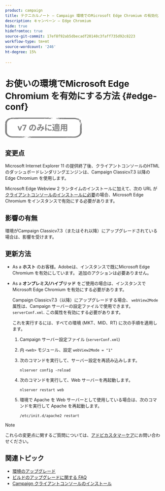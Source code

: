 ```yaml
---
product: campaign
title: テクニカルノート — Campaign 環境でのMicrosoft Edge Chromium の有効化
description: キャンペーン — Edge Chromium
hide: true
hidefromtoc: true
source-git-commit: 17ef8f92ab5dbecadf20140c3faff735d92c8223
workflow-type: tm+mt
source-wordcount: '246'
ht-degree: 15%

---
```



# お使いの環境でMicrosoft Edge Chromium を有効にする方法 {#edge-conf}

![](../../assets/v7-only.svg)


## 変更点

Microsoft Internet Explorer 11 の提供終了後、クライアントコンソールのHTMLのダッシュボードレンダリングエンジンは、Campaign Classicv7.3 以降の Edge Chromium を使用します。

Microsoft Edge Webview 2 ランタイムのインストールに加えて、次の URL が [クライアントコンソールのインストールに必要](../../installation/using/installing-the-client-console.md#webview)の場合、Microsoft Edge Chromium をインスタンスで有効にする必要があります。

## 影響の有無

環境がCampaign Classicv7.3（またはそれ以降）にアップグレードされている場合は、影響を受けます。

## 更新方法

* As a **ホスト** のお客様。Adobeは、インスタンスで既にMicrosoft Edge Chromium を有効にしています。 追加のアクションは必要ありません。

* As a **オンプレミス/ハイブリッド** をご使用の場合は、インスタンスでMicrosoft Edge Chromium を有効にする必要があります。

   Campaign Classicv7.3（以降）にアップグレードする場合、 `webView2Mode` 属性は、Campaign サーバーの設定ファイルで使用できます。 `serverConf.xml`. この属性を有効にする必要があります。

   これを実行するには、すべての環境 (MKT、MID、RT) に次の手順を適用します。

   1. Campaign サーバー設定ファイル (`serverConf.xml`)
   1. 内 `<web>` モジュール、設定 `webView2Mode = "1"`
   1. 次のコマンドを実行して、サーバー設定を再読み込みします。

      ```
      nlserver config -reload
      ```

   1. 次のコマンドを実行して、Web サーバーを再起動します。

      ```
      nlserver restart web
      ```

   1. 環境で Apache を Web サーバーとして使用している場合は、次のコマンドを実行して Apache を再起動します。

      ```
      /etc/init.d/apache2 restart
      ```


>[!NOTE]
>
>これらの変更点に関するご質問については、[アドビカスタマーケア](https://helpx.adobe.com/jp/enterprise/admin-guide.html/enterprise/using/support-for-experience-cloud.ug.html)にお問い合わせください。

## 関連トピック

* [環境のアップグレード](../../production/using/build-upgrade.md)
* [ビルドのアップグレードに関する FAQ](../../platform/using/faq-build-upgrade.md)
* [Campaign クライアントコンソールのインストール](../../installation/using/installing-the-client-console.md)

